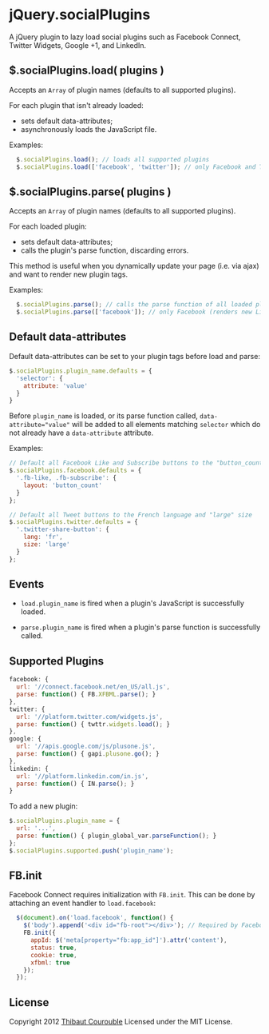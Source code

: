 # jQuery.socialPlugins

A jQuery plugin to lazy load social plugins such as Facebook Connect, Twitter Widgets, Google +1, and LinkedIn.

## $.socialPlugins.load( plugins )

Accepts an `Array` of plugin names (defaults to all supported plugins).

For each plugin that isn't already loaded:

* sets default data-attributes;
* asynchronously loads the JavaScript file.

Examples:

```javascript
  $.socialPlugins.load(); // loads all supported plugins
  $.socialPlugins.load(['facebook', 'twitter']); // only Facebook and Twitter
```

## $.socialPlugins.parse( plugins )

Accepts an `Array` of plugin names (defaults to all supported plugins).

For each loaded plugin:

* sets default data-attributes;
* calls the plugin's parse function, discarding errors.

This method is useful when you dynamically update your page (i.e. via ajax) and want to render new plugin tags.

Examples:

```javascript
  $.socialPlugins.parse(); // calls the parse function of all loaded plugins
  $.socialPlugins.parse(['facebook']); // only Facebook (renders new Like buttons, etc.)
```

## Default data-attributes

Default data-attributes can be set to your plugin tags before load and parse:

```javascript
$.socialPlugins.plugin_name.defaults = {
  'selector': {
    attribute: 'value'
  }
}
```

Before `plugin_name` is loaded, or its parse function called, `data-attribute="value"` will be added to all elements matching `selector` which do not already have a `data-attribute` attribute.

Examples:

```javascript
// Default all Facebook Like and Subscribe buttons to the "button_count" layout
$.socialPlugins.facebook.defaults = {
  '.fb-like, .fb-subscribe': {
    layout: 'button_count'
  }
};

// Default all Tweet buttons to the French language and "large" size
$.socialPlugins.twitter.defaults = {
  '.twitter-share-button': {
    lang: 'fr',
    size: 'large'
  }
};
```

## Events

* `load.plugin_name` is fired when a plugin's JavaScript is successfully loaded.

* `parse.plugin_name` is fired when a plugin's parse function is successfully called.

## Supported Plugins

```javascript
facebook: {
  url: '//connect.facebook.net/en_US/all.js',
  parse: function() { FB.XFBML.parse(); }
},
twitter: {
  url: '//platform.twitter.com/widgets.js',
  parse: function() { twttr.widgets.load(); }
},
google: {
  url: '//apis.google.com/js/plusone.js',
  parse: function() { gapi.plusone.go(); }
},
linkedin: {
  url: '//platform.linkedin.com/in.js',
  parse: function() { IN.parse(); }
}
```

To add a new plugin:

```javascript
$.socialPlugins.plugin_name = {
  url: '...',
  parse: function() { plugin_global_var.parseFunction(); }
};
$.socialPlugins.supported.push('plugin_name');
```

## FB.init

Facebook Connect requires initialization with `FB.init`.
This can be done by attaching an event handler to `load.facebook`:

```javascript
  $(document).on('load.facebook', function() {
    $('body').append('<div id="fb-root"></div>'); // Required by Facebook Connect
    FB.init({
      appId: $('meta[property="fb:app_id"]').attr('content'),
      status: true,
      cookie: true,
      xfbml: true
    });
  });
```

## License

Copyright 2012 [Thibaut Courouble](http://thibaut.me)
Licensed under the MIT License.
